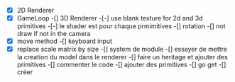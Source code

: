 -[x] 2D Renderer
-[x] GameLoop
-[] 3D Renderer
-[-] use blank texture for 2d and 3d primitives 
-[-] le shader est pour chaque prmimitives 
-[] rotation 
-[] not draw if not in the camera 
-[x] move method
-[] keyboard input 
-[x] replace scale matrix by size 
-[] system de module
-[] essayer de mettre la creation du model dans le renderer
-[] faire un heritage et ajouter des primitives 
-[] commenter le code
-[] ajouter des primitives 
-[] go get
-[] créer 